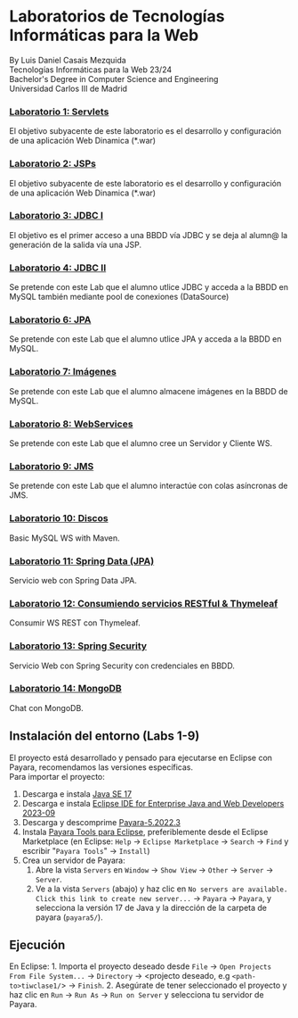 # Laboratorios de Tecnologías Informáticas para la Web
By Luis Daniel Casais Mezquida  
Tecnologías Informáticas para la Web 23/24  
Bachelor's Degree in Computer Science and Engineering  
Universidad Carlos III de Madrid


### [Laboratorio 1: Servlets](lab1/)
El objetivo subyacente de este laboratorio es el desarrollo y configuración de una aplicación Web Dinamica (*.war)

### [Laboratorio 2: JSPs](lab3)
El objetivo subyacente de este laboratorio es el desarrollo y configuración de una aplicación Web Dinamica (*.war)

### [Laboratorio 3: JDBC I](lab4/)
El objetivo es el primer acceso a una BBDD vía JDBC y se deja al alumn@ la generación de la salida vía una JSP.

### [Laboratorio 4: JDBC II](lab5/)
Se pretende con este Lab que el alumno utlice JDBC y acceda a la BBDD en MySQL también mediante pool de conexiones (DataSource)

### [Laboratorio 6: JPA](lab6/)
Se pretende con este Lab que el alumno utlice JPA y acceda a la BBDD en MySQL.

### [Laboratorio 7: Imágenes](lab7/)
Se pretende con este Lab que el alumno almacene imágenes en la BBDD de MySQL.

### [Laboratorio 8: WebServices](lab8/)
Se pretende con este Lab que el alumno cree un Servidor y Cliente WS.

### [Laboratorio 9: JMS](lab9/)
Se pretende con este Lab que el alumno interactúe con colas asíncronas de JMS.

### [Laboratorio 10: Discos](lab10/)
Basic MySQL WS with Maven.

### [Laboratorio 11: Spring Data (JPA)](lab11/)
Servicio web con Spring Data JPA.

### [Laboratorio 12: Consumiendo servicios RESTful & Thymeleaf](lab12/)
Consumir WS REST con Thymeleaf.

### [Laboratorio 13: Spring Security](lab13/)
Servicio Web con Spring Security con credenciales en BBDD.

### [Laboratorio 14: MongoDB](lab14/)
Chat con MongoDB.


## Instalación del entorno (Labs 1-9)

El proyecto está desarrollado y pensado para ejecutarse en Eclipse con Payara, recomendamos las versiones específicas.  
Para importar el proyecto:
1. Descarga e instala [Java SE 17](https://www.oracle.com/java/technologies/javase/jdk17-archive-downloads.html)
2. Descarga e instala [Eclipse IDE for Enterprise Java and Web Developers 2023-09](https://www.eclipse.org/downloads/packages/release/2023-09/r/eclipse-ide-enterprise-java-and-web-developers)
3. Descarga y descomprime [Payara-5.2022.3](
https://nexus.payara.fish/#browse/browse:payara-community:fish%2Fpayara%2Fdistributions%2Fpayara%2F5.2022.3%2Fpayara-5.2022.3.zip)
3. Instala [Payara Tools para Eclipse](https://marketplace.eclipse.org/content/payara-tools), preferiblemente desde el Eclipse Marketplace (en Eclipse: `Help` → `Eclipse Marketplace` → `Search` → `Find` y escribir "`Payara Tools`" → `Install`)
4. Crea un servidor de Payara:
    1. Abre la vista `Servers` en `Window` → `Show View` → `Other` → `Server` → `Server`.
    2. Ve a la vista `Servers` (abajo) y haz clic en `No servers are available. Click this link to create new server...` → `Payara` → `Payara`, y selecciona la versión 17 de Java y la dirección de la carpeta de payara (`payara5/`).

## Ejecución
En Eclipse:
    1. Importa el proyecto deseado desde `File` → `Open Projects From File System...` → `Directory` → <projecto deseado, e.g `<path-to>tiwclase1/`> → `Finish`.
    2. Asegúrate de tener seleccionado el proyecto y haz clic en `Run` → `Run As` → `Run on Server` y selecciona tu servidor de Payara.
